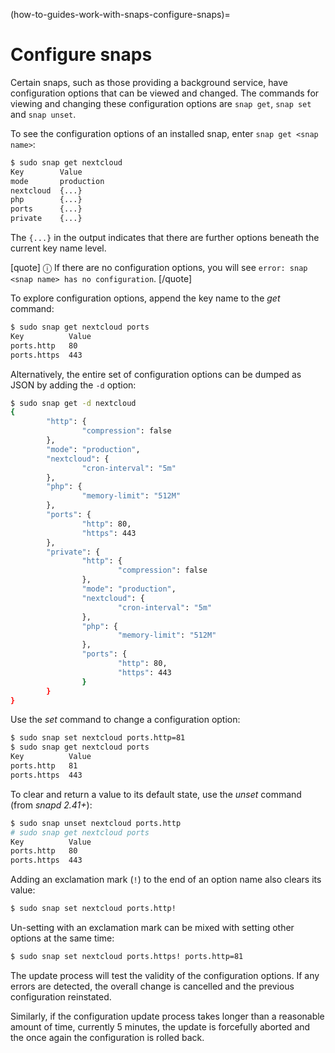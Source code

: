 (how-to-guides-work-with-snaps-configure-snaps)=
# Configure snaps

Certain snaps, such as those providing a background service, have configuration options that can be viewed and changed. The commands for viewing and changing these configuration options are `snap get`, `snap set` and `snap unset`.

To see the configuration options of an installed snap, enter `snap get <snap name>`:

```bash
$ sudo snap get nextcloud
Key        Value
mode       production
nextcloud  {...}
php        {...}
ports      {...}
private    {...}
```

The `{...}` in the output indicates that there are further options beneath the current key name level.

[quote]
ⓘ  If there are no configuration options, you will see `error: snap <snap name> has no configuration`.
[/quote]

To explore configuration options, append the key name to the *get* command:

```bash
$ sudo snap get nextcloud ports
Key          Value
ports.http   80
ports.https  443
```

Alternatively, the entire set of configuration options can be dumped as JSON by adding the `-d` option:

```bash
$ sudo snap get -d nextcloud
{
        "http": {
                "compression": false
        },
        "mode": "production",
        "nextcloud": {
                "cron-interval": "5m"
        },
        "php": {
                "memory-limit": "512M"
        },
        "ports": {
                "http": 80,
                "https": 443
        },
        "private": {
                "http": {
                        "compression": false
                },
                "mode": "production",
                "nextcloud": {
                        "cron-interval": "5m"
                },
                "php": {
                        "memory-limit": "512M"
                },
                "ports": {
                        "http": 80,
                        "https": 443
                }
        }
}
```

Use the *set* command to change a configuration option:

```bash
$ sudo snap set nextcloud ports.http=81
$ sudo snap get nextcloud ports
Key          Value
ports.http   81
ports.https  443
```

To clear and return a value to its default state, use the *unset* command  (from _snapd 2.41+_):
```bash
$ sudo snap unset nextcloud ports.http
# sudo snap get nextcloud ports
Key          Value
ports.http   80
ports.https  443
```

Adding an exclamation mark (`!`) to the end of an option name  also clears its value:
```bash
$ sudo snap set nextcloud ports.http!
```

Un-setting with an exclamation mark can be mixed with setting other options at the same time:
```bash
$ sudo snap set nextcloud ports.https! ports.http=81
```

The update process will test the validity of the configuration options. If any errors are detected, the overall change is cancelled and the previous configuration reinstated.

Similarly, if the configuration update process takes longer than a reasonable amount of time, currently 5 minutes, the update is forcefully aborted and the once again the configuration is rolled back.
